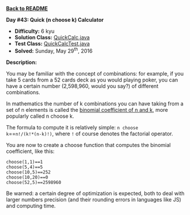 <a href=https://github.com/michaelwm/KataDay><b>Back to README</b><a>

<b>Day #43: Quick (n choose k) Calculator</b>

* <b>Difficulty:</b> 6 kyu
* <b>Solution Class:</b> [QuickCalc.java](QuickCalc.java)
* <b>Test Class:</b> [QuickCalcTest.java](QuickCalcTest.java)
* <b>Solved:</b> Sunday, May 29<sup>th</sup>, 2016

<b>Description:</b>

You may be familiar with the concept of combinations: for example, if you take 5 cards from a 52 cards deck as you would playing poker, you can have a certain number (2,598,960, would you say?) of different combinations.

In mathematics the number of k combinations you can have taking from a set of n elements is called the <a href="https://en.wikipedia.org/wiki/Combination">binomial coefficient of n and k</a>, more popularly called n choose k.

The formula to compute it is relatively simple: <code>n choose k</code>==<code>n!/(k!*(n-k)!)</code>, where <code>!</code> of course denotes the factorial operator.

You are now to create a choose function that computes the binomial coefficient, like this:

<pre><code>choose(1,1)==1
choose(5,4)==5
choose(10,5)==252
choose(10,20)==0
choose(52,5)==2598960</code></pre>

Be warned: a certain degree of optimization is expected, both to deal with larger numbers precision (and their rounding errors in languages like JS) and computing time.